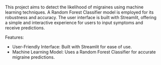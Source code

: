 This project aims to detect the likelihood of migraines using machine learning techniques. A Random Forest Classifier model is employed for its robustness and accuracy. The user interface is built with Streamlit, offering a simple and interactive experience for users to input symptoms and receive predictions.

Features:
   - User-Friendly Interface: Built with Streamlit for ease of use.
   - Machine Learning Model: Uses a Random Forest Classifier for accurate migraine predictions.
